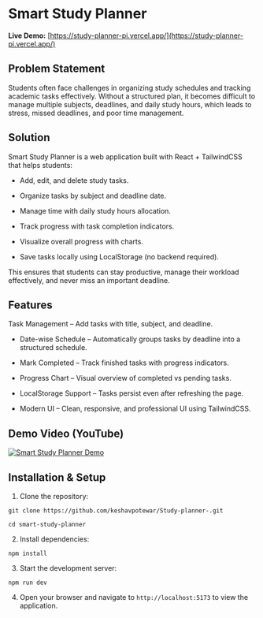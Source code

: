 #  Smart Study Planner

**Live Demo:** [https://study-planner-pi.vercel.app/](https://study-planner-pi.vercel.app/)  

## Problem Statement

Students often face challenges in organizing study schedules and tracking academic tasks effectively.
Without a structured plan, it becomes difficult to manage multiple subjects, deadlines, and daily study hours, which leads to stress, missed deadlines, and poor time management.

## Solution

 Smart Study Planner is a web application built with React + TailwindCSS that helps students:

- Add, edit, and delete study tasks.

- Organize tasks by subject and deadline date.

- Manage time with daily study hours allocation.

- Track progress with task completion indicators.

- Visualize overall progress with charts.

- Save tasks locally using LocalStorage (no backend required).

This ensures that students can stay productive, manage their workload effectively, and never miss an important deadline.

## Features

 Task Management – Add tasks with title, subject, and deadline.

- Date-wise Schedule – Automatically groups tasks by deadline into a structured schedule.

- Mark Completed – Track finished tasks with progress indicators.

- Progress Chart – Visual overview of completed vs pending tasks.

- LocalStorage Support – Tasks persist even after refreshing the page.

- Modern UI – Clean, responsive, and professional UI using TailwindCSS.

## Demo Video (YouTube)

[![Smart Study Planner Demo](https://img.youtube.com/vi/hWhj_IWVNPU/0.jpg)](https://youtu.be/hWhj_IWVNPU)    

## Installation & Setup 
1. Clone the repository:
```
git clone https://github.com/keshavpotewar/Study-planner-.git

cd smart-study-planner
```
2. Install dependencies:
```
npm install
```
3. Start the development server:
```
npm run dev

```
4. Open your browser and navigate to `http://localhost:5173` to view the application.

 